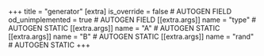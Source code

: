+++
title = "generator"
[extra]
is_override = false # AUTOGEN FIELD
od_unimplemented = true # AUTOGEN FIELD
[[extra.args]]
name = "type" # AUTOGEN STATIC
[[extra.args]]
name = "A" # AUTOGEN STATIC
[[extra.args]]
name = "B" # AUTOGEN STATIC
[[extra.args]]
name = "rand" # AUTOGEN STATIC
+++